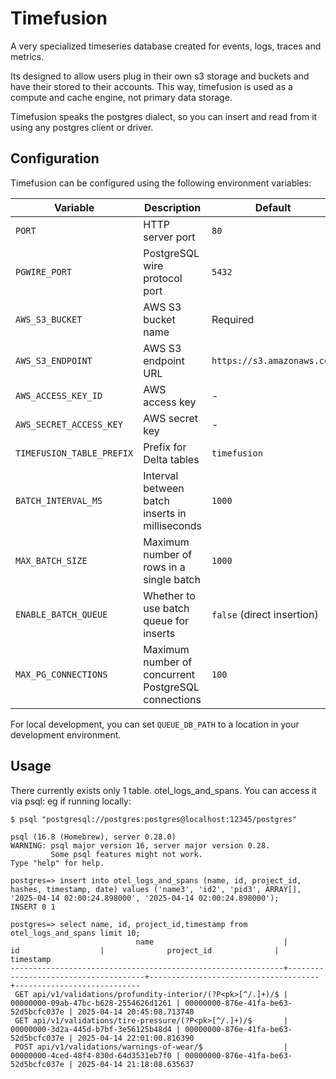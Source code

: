 # Timefusion

A very specialized timeseries database created for events, logs, traces and metrics.

Its designed to allow users plug in their own s3 storage and buckets and have their stored to their accounts.
This way, timefusion is used as a compute and cache engine, not primary data storage.

Timefusion speaks the postgres dialect, so you can insert and read from it using any postgres client or driver.

## Configuration

Timefusion can be configured using the following environment variables:

| Variable               | Description                                      | Default                     |
| ---------------------- | ------------------------------------------------ | --------------------------- |
| `PORT`                 | HTTP server port                                 | `80`                        |
| `PGWIRE_PORT`          | PostgreSQL wire protocol port                    | `5432`                      |
| `AWS_S3_BUCKET`        | AWS S3 bucket name                               | Required                    |
| `AWS_S3_ENDPOINT`      | AWS S3 endpoint URL                              | `https://s3.amazonaws.com`  |
| `AWS_ACCESS_KEY_ID`    | AWS access key                                   | -                           |
| `AWS_SECRET_ACCESS_KEY`| AWS secret key                                   | -                           |
| `TIMEFUSION_TABLE_PREFIX` | Prefix for Delta tables                       | `timefusion`                |
| `BATCH_INTERVAL_MS`    | Interval between batch inserts in milliseconds   | `1000`                      |
| `MAX_BATCH_SIZE`       | Maximum number of rows in a single batch         | `1000`                      |
| `ENABLE_BATCH_QUEUE`   | Whether to use batch queue for inserts           | `false` (direct insertion)  |
| `MAX_PG_CONNECTIONS`   | Maximum number of concurrent PostgreSQL connections | `100`                     |

For local development, you can set `QUEUE_DB_PATH` to a location in your development environment.

## Usage

There currently exists only 1 table. otel_logs_and_spans.
You can access it via psql: eg if running locally:

```
$ psql "postgresql://postgres:postgres@localhost:12345/postgres"

psql (16.8 (Homebrew), server 0.28.0)
WARNING: psql major version 16, server major version 0.28.
         Some psql features might not work.
Type "help" for help.

postgres=> insert into otel_logs_and_spans (name, id, project_id, hashes, timestamp, date) values ('name3', 'id2', 'pid3', ARRAY[], '2025-04-14 02:00:24.898000', '2025-04-14 02:00:24.898000');
INSERT 0 1

postgres=> select name, id, project_id,timestamp from otel_logs_and_spans limit 10;
                            name                             |                  id                  |              project_id              |         timestamp
-------------------------------------------------------------+--------------------------------------+--------------------------------------+----------------------------
 GET api/v1/validations/profundity-interior/(?P<pk>[^/.]+)/$ | 00000000-09ab-47bc-b628-2554626d1261 | 00000000-876e-41fa-be63-52d5bcfc037e | 2025-04-14 20:45:08.713740
 GET api/v1/validations/tire-pressure/(?P<pk>[^/.]+)/$       | 00000000-3d2a-445d-b7bf-3e56125b48d4 | 00000000-876e-41fa-be63-52d5bcfc037e | 2025-04-14 22:01:00.816390
 POST api/v1/validations/warnings-of-wear/$                  | 00000000-4ced-48f4-830d-64d3531eb7f0 | 00000000-876e-41fa-be63-52d5bcfc037e | 2025-04-14 21:18:08.635637

```

```

```
